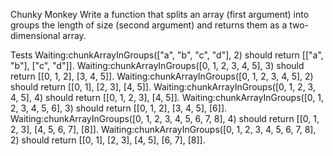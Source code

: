 Chunky Monkey
Write a function that splits an array (first argument) into groups the length of size (second argument) and returns them as a two-dimensional array.

Tests
Waiting:chunkArrayInGroups(["a", "b", "c", "d"], 2) should return [["a", "b"], ["c", "d"]].
Waiting:chunkArrayInGroups([0, 1, 2, 3, 4, 5], 3) should return [[0, 1, 2], [3, 4, 5]].
Waiting:chunkArrayInGroups([0, 1, 2, 3, 4, 5], 2) should return [[0, 1], [2, 3], [4, 5]].
Waiting:chunkArrayInGroups([0, 1, 2, 3, 4, 5], 4) should return [[0, 1, 2, 3], [4, 5]].
Waiting:chunkArrayInGroups([0, 1, 2, 3, 4, 5, 6], 3) should return [[0, 1, 2], [3, 4, 5], [6]].
Waiting:chunkArrayInGroups([0, 1, 2, 3, 4, 5, 6, 7, 8], 4) should return [[0, 1, 2, 3], [4, 5, 6, 7], [8]].
Waiting:chunkArrayInGroups([0, 1, 2, 3, 4, 5, 6, 7, 8], 2) should return [[0, 1], [2, 3], [4, 5], [6, 7], [8]].